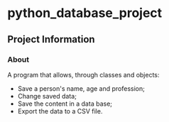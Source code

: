 # python_database_project

## Project Information

### About
A program that allows, through classes and objects:
- Save a person's name, age and profession;
- Change saved data;
- Save the content in a data base;
- Export the data to a CSV file.

